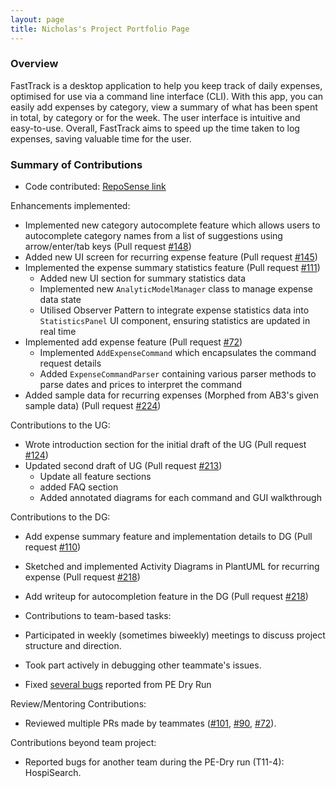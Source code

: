 ```yaml
---
layout: page
title: Nicholas's Project Portfolio Page
---
```

### Overview

FastTrack is a desktop application to help you keep track of daily expenses, optimised for use via a command line interface (CLI). With this app, you can easily add expenses by category, view a summary of what has been spent in total, by category or for the week. The user interface is intuitive and easy-to-use. Overall, FastTrack aims to speed up the time taken to log expenses, saving valuable time for the user.

### Summary of Contributions

- Code contributed: [RepoSense link](https://nus-cs2103-ay2223s2.github.io/tp-dashboard/?search=nicleejy&breakdown=true&sort=groupTitle%20dsc&sortWithin=title&since=2023-02-17&timeframe=commit&mergegroup=&groupSelect=groupByRepos&checkedFileTypes=docs~functional-code~test-code~other)



[//]: # (https://github.com/AY2223S2-CS2103T-W09-2/tp/issues?q=is%3Aissue+is%3Aclosed+assignee%3Anicleejy)

Enhancements implemented:
- Implemented new category autocomplete feature which allows users to autocomplete category names from a list of suggestions using arrow/enter/tab keys (Pull request [#148](https://github.com/AY2223S2-CS2103T-W09-2/tp/pull/148))
- Added new UI screen for recurring expense feature (Pull request [#145](https://github.com/AY2223S2-CS2103T-W09-2/tp/pull/145))
- Implemented the expense summary statistics feature (Pull request [#111](https://github.com/AY2223S2-CS2103T-W09-2/tp/pull/111))
  - Added new UI section for summary statistics data 
  - Implemented new `AnalyticModelManager` class to manage expense data state
  - Utilised Observer Pattern to integrate expense statistics data into `StatisticsPanel` UI component, ensuring statistics are updated in real time 
- Implemented add expense feature  (Pull request [#72](https://github.com/AY2223S2-CS2103T-W09-2/tp/pull/72))
  - Implemented `AddExpenseCommand` which encapsulates the command request details
  - Added `ExpenseCommandParser` containing various parser methods to parse dates and prices to interpret the command
- Added sample data for recurring expenses (Morphed from AB3's given sample data) (Pull request [#224](https://github.com/AY2223S2-CS2103T-W09-2/tp/issues/224))

Contributions to the UG:
- Wrote introduction section for the initial draft of the UG (Pull request [#124](https://github.com/AY2223S2-CS2103T-W09-2/tp/pull/124))
- Updated second draft of UG (Pull request [#213](https://github.com/AY2223S2-CS2103T-W09-2/tp/pull/213))
  - Update all feature sections
  - added FAQ section
  - Added annotated diagrams for each command and GUI walkthrough

Contributions to the DG:
- Add expense summary feature and implementation details to DG (Pull request [#110](https://github.com/AY2223S2-CS2103T-W09-2/tp/pull/110))
- Sketched and implemented Activity Diagrams in PlantUML for recurring expense (Pull request [#218](https://github.com/AY2223S2-CS2103T-W09-2/tp/pull/218))
- Add writeup for autocompletion feature in the DG (Pull request [#218](https://github.com/AY2223S2-CS2103T-W09-2/tp/pull/218))


- Contributions to team-based tasks:
- Participated in weekly (sometimes biweekly) meetings to discuss project structure and direction.
- Took part actively in debugging other teammate's issues.
- Fixed [several bugs]() reported from PE Dry Run

Review/Mentoring Contributions:
- Reviewed multiple PRs made by teammates ([#101](https://github.com/AY2223S2-CS2103T-W09-2/tp/pull/101), [#90](https://github.com/AY2223S2-CS2103T-W09-2/tp/pull/90), [#72](https://github.com/AY2223S2-CS2103T-W09-2/tp/pull/72)).

Contributions beyond team project:
- Reported bugs for another team during the PE-Dry run (T11-4): HospiSearch.
